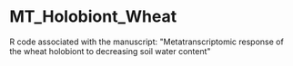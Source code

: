 # MT_Holobiont_Wheat
R code associated with the manuscript: "Metatranscriptomic response of the wheat holobiont to decreasing soil water content"
